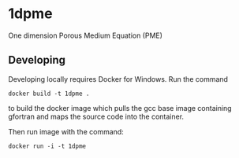 # 1dpme
One dimension Porous Medium Equation (PME)

## Developing

Developing locally requires Docker for Windows. Run the command

```
docker build -t 1dpme .
```

to build the docker image which pulls the gcc base image containing gfortran and maps the source code into the container.

Then run image with the command:

```
docker run -i -t 1dpme
```

